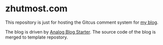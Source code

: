 # zhutmost.com

This repository is just for hosting the Gitcus comment system for [my blog](https://zhutmost.com).

The blog is driven by [Analog Blog Starter](https://github.com/zhutmost/analog-blog-starter). The source code of the blog is merged to template repostory.
